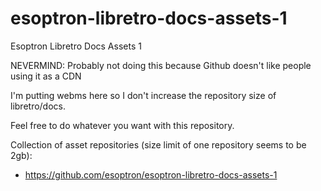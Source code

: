 # esoptron-libretro-docs-assets-1
Esoptron Libretro Docs Assets 1

NEVERMIND: Probably not doing this because Github doesn't like people using it as a CDN

I'm putting webms here so I don't increase the repository size of libretro/docs.

Feel free to do whatever you want with this repository.

Collection of asset repositories (size limit of one repository seems to be 2gb): 

* https://github.com/esoptron/esoptron-libretro-docs-assets-1
